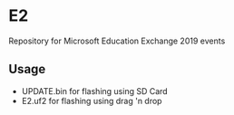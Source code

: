 # E2
Repository for Microsoft Education Exchange 2019 events

## Usage

* UPDATE.bin for flashing using SD Card
* E2.uf2 for flashing using drag 'n drop
